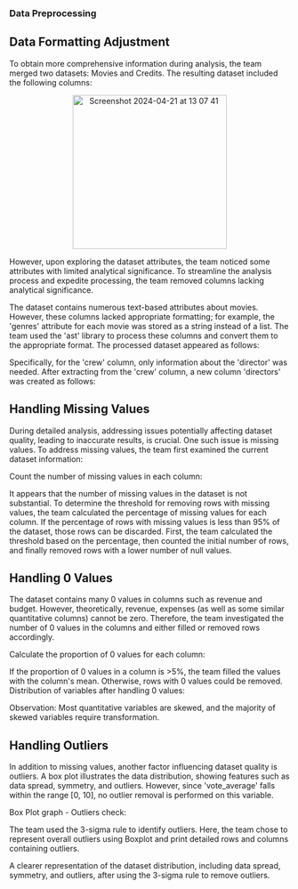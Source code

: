 ### Data Preprocessing
## Data Formatting Adjustment
To obtain more comprehensive information during analysis, the team merged two datasets: Movies and Credits. The resulting dataset included the following columns:
<div align = "center">
  <img width="277" alt="Screenshot 2024-04-21 at 13 07 41" src="https://github.com/phuongmydha/Data-Analysis-Recommender-System-Development-for-IMDB/assets/166359916/ae861855-98fe-4c7c-88b6-1c00bb953c2b">
</div>

However, upon exploring the dataset attributes, the team noticed some attributes with limited analytical significance. To streamline the analysis process and expedite processing, the team removed columns lacking analytical significance.

The dataset contains numerous text-based attributes about movies. However, these columns lacked appropriate formatting; for example, the 'genres' attribute for each movie was stored as a string instead of a list. The team used the 'ast' library to process these columns and convert them to the appropriate format. The processed dataset appeared as follows:

Specifically, for the 'crew' column, only information about the 'director' was needed. After extracting from the 'crew' column, a new column 'directors' was created as follows:

## Handling Missing Values
During detailed analysis, addressing issues potentially affecting dataset quality, leading to inaccurate results, is crucial. One such issue is missing values. To address missing values, the team first examined the current dataset information:

Count the number of missing values in each column:

It appears that the number of missing values in the dataset is not substantial. To determine the threshold for removing rows with missing values, the team calculated the percentage of missing values for each column. If the percentage of rows with missing values is less than 95% of the dataset, those rows can be discarded. First, the team calculated the threshold based on the percentage, then counted the initial number of rows, and finally removed rows with a lower number of null values.

## Handling 0 Values
The dataset contains many 0 values in columns such as revenue and budget. However, theoretically, revenue, expenses (as well as some similar quantitative columns) cannot be zero. Therefore, the team investigated the number of 0 values in the columns and either filled or removed rows accordingly.

Calculate the proportion of 0 values for each column:

If the proportion of 0 values in a column is >5%, the team filled the values with the column's mean. Otherwise, rows with 0 values could be removed.
Distribution of variables after handling 0 values:

Observation: Most quantitative variables are skewed, and the majority of skewed variables require transformation.

## Handling Outliers
In addition to missing values, another factor influencing dataset quality is outliers. A box plot illustrates the data distribution, showing features such as data spread, symmetry, and outliers. However, since 'vote_average' falls within the range [0, 10], no outlier removal is performed on this variable.

Box Plot graph - Outliers check:

The team used the 3-sigma rule to identify outliers. Here, the team chose to represent overall outliers using Boxplot and print detailed rows and columns containing outliers.

A clearer representation of the dataset distribution, including data spread, symmetry, and outliers, after using the 3-sigma rule to remove outliers.
